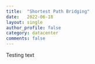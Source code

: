 ```yaml
---
title:  "Shortest Path Bridging"
date:   2022-06-18
layout: single
author_profile: false
category: datacenter
comments: false
---
```


Testing text

